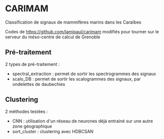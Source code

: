 # CARIMAM

Classification de signaux de mammifères marins dans les Caraïbes

Codes de https://github.com/lamipaul/carimam modifiés pour tourner sur le serveur du méso-centre de calcul de Grenoble

## Pré-traitement

2 types de pré-traitement : 
- spectral_extraction : permet de sortir les spectrogrammes des signaux
- scalo_DB : permet de sortir les scalogrammes des signaux, par ondelettes de daubechies

## Clustering

2 méthodes testées :
- CNN : utilisation d'un réseau de neurones déjà entrainé sur une autre zone géographique
- sort_cluster : clustering avec HDBCSAN
